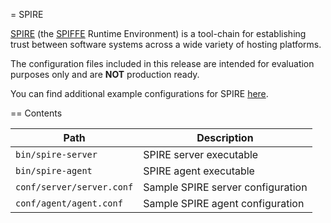 = SPIRE

[SPIRE](https://github.com/spiffe/spire) (the [SPIFFE](https://github.com/spiffe/spiffe) Runtime Environment) is a tool-chain for establishing trust between software systems across a wide variety of hosting platforms. 

The configuration files included in this release are intended for evaluation
purposes only and are **NOT** production ready.

You can find additional example configurations for SPIRE [here](https://github.com/spiffe/spire-examples).

== Contents

| Path                      | Description             |
| ------------------------- | ----------------------- |
| `bin/spire-server`        | SPIRE server executable |
| `bin/spire-agent`         | SPIRE agent executable  |
| `conf/server/server.conf` | Sample SPIRE server configuration |
| `conf/agent/agent.conf`   | Sample SPIRE agent configuration |

